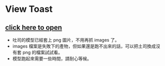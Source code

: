 # View Toast
## [click here to open](https://keino142857.github.io/view_toast/)
- 吐司的模型已經套上 png 圖片，不用再抓 images 了。
- images 檔案是失敗下的產物，但如果還是跑不出來的話，可以把土司換成沒有套 png 的檔案試試看。
- 模型跑起來需要一些時間，請耐心等候。
